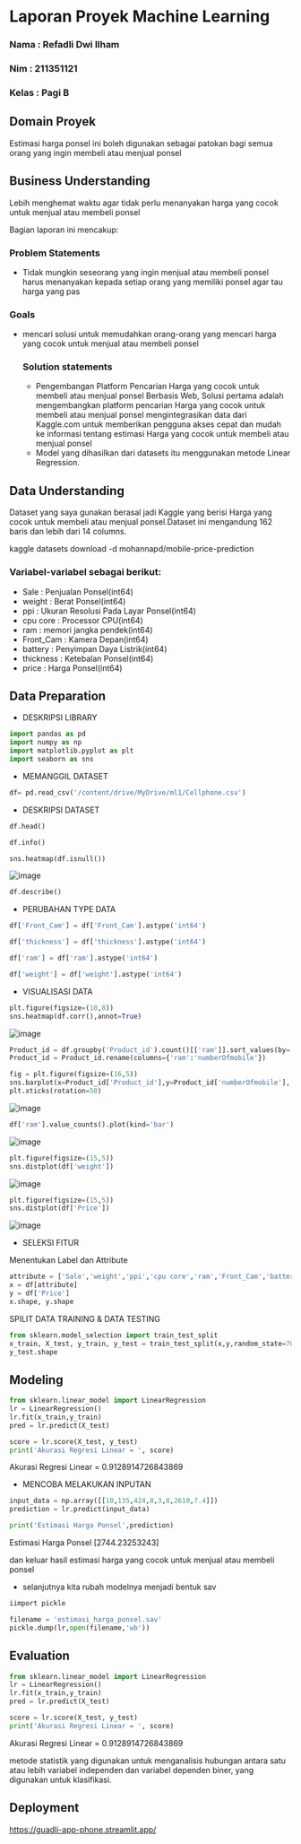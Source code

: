 # Laporan Proyek Machine Learning
### Nama : Refadli Dwi Ilham
### Nim : 211351121
### Kelas : Pagi B

## Domain Proyek

Estimasi harga ponsel ini boleh digunakan sebagai patokan bagi semua orang yang ingin membeli atau menjual ponsel
## Business Understanding

Lebih menghemat waktu agar tidak perlu menanyakan harga yang cocok untuk menjual atau membeli ponsel

Bagian laporan ini mencakup:

### Problem Statements

- Tidak mungkin seseorang yang ingin menjual atau membeli ponsel harus menanyakan kepada setiap orang yang memiliki ponsel agar tau harga yang pas

### Goals

- mencari solusi untuk memudahkan orang-orang yang mencari harga yang cocok untuk menjual atau membeli ponsel


    ### Solution statements
    - Pengembangan Platform Pencarian Harga yang cocok untuk membeli atau menjual ponsel Berbasis Web, Solusi pertama adalah mengembangkan platform pencarian Harga yang cocok untuk membeli atau menjual ponsel mengintegrasikan data dari Kaggle.com untuk memberikan pengguna akses cepat dan mudah ke informasi tentang estimasi Harga yang cocok untuk membeli atau menjual ponsel
    - Model yang dihasilkan dari datasets itu menggunakan metode Linear Regression.

## Data Understanding
Dataset yang saya gunakan berasal jadi Kaggle yang berisi Harga yang cocok untuk membeli atau menjual ponsel.Dataset ini mengandung 162 baris dan lebih dari 14 columns.

kaggle datasets download -d mohannapd/mobile-price-prediction 

### Variabel-variabel sebagai berikut:
- Sale  : Penjualan Ponsel(int64)
- weight    : Berat Ponsel(int64)
- ppi       : Ukuran Resolusi Pada Layar Ponsel(int64)
- cpu core  : Processor CPU(int64)
- ram       : memori jangka pendek(int64)
- Front_Cam : Kamera Depan(int64)
- battery   : Penyimpan Daya Listrik(int64)
- thickness : Ketebalan Ponsel(int64)
- price     : Harga Ponsel(int64)

## Data Preparation

- DESKRIPSI LIBRARY
```python
import pandas as pd
import numpy as np
import matplotlib.pyplot as plt
import seaborn as sns
```
- MEMANGGIL DATASET
```python
df= pd.read_csv('/content/drive/MyDrive/ml1/Cellphone.csv')
```
- DESKRIPSI DATASET
```python
df.head()
```
```python
df.info()
```
```python
sns.heatmap(df.isnull())
```
![image](ponsel)
```python
df.describe()
```
- PERUBAHAN TYPE DATA
```python
df['Front_Cam'] = df['Front_Cam'].astype('int64')

df['thickness'] = df['thickness'].astype('int64')

df['ram'] = df['ram'].astype('int64')

df['weight'] = df['weight'].astype('int64')
```
- VISUALISASI DATA
```python
plt.figure(figsize=(10,8))
sns.heatmap(df.corr(),annot=True)
```
![image](ponse2)
```python
Product_id = df.groupby('Product_id').count()[['ram']].sort_values(by='ram',ascending=True).reset_index()
Product_id = Product_id.rename(columns={'ram':'numberOfmobile'})
```
```python
fig = plt.figure(figsize=(16,5))
sns.barplot(x=Product_id['Product_id'],y=Product_id['numberOfmobile'], color="green")
plt.xticks(rotation=50)
```
![image](ponse3)
```python
df['ram'].value_counts().plot(kind='bar')
```
![image](ponse4)
```python
plt.figure(figsize=(15,5))
sns.distplot(df['weight'])
```
![image](ponse5)
```python
plt.figure(figsize=(15,5))
sns.distplot(df['Price'])
```
![image](ponse6)
- SELEKSI FITUR

Menentukan Label dan Attribute
```python
attribute = ['Sale','weight','ppi','cpu core','ram','Front_Cam','battery','thickness']
x = df[attribute]
y = df['Price']
x.shape, y.shape
```
SPILIT DATA TRAINING & DATA TESTING
```python
from sklearn.model_selection import train_test_split
x_train, X_test, y_train, y_test = train_test_split(x,y,random_state=70)
y_test.shape
```
## Modeling

```python
from sklearn.linear_model import LinearRegression
lr = LinearRegression()
lr.fit(x_train,y_train)
pred = lr.predict(X_test)
```
```python
score = lr.score(X_test, y_test)
print('Akurasi Regresi Linear = ', score)
```
Akurasi Regresi Linear =  0.9128914726843869

- MENCOBA MELAKUKAN INPUTAN
```python
input_data = np.array([[10,135,424,8,3,8,2610,7.4]])
prediction = lr.predict(input_data)

print('Estimasi Harga Ponsel',prediction)
```
Estimasi Harga Ponsel [2744.23253243]

dan keluar hasil estimasi harga yang cocok untuk menjual atau membeli ponsel

- selanjutnya kita rubah modelnya menjadi bentuk sav
```python
iimport pickle

filename = 'estimasi_harga_ponsel.sav'
pickle.dump(lr,open(filename,'wb'))
```
## Evaluation
```python
from sklearn.linear_model import LinearRegression
lr = LinearRegression()
lr.fit(x_train,y_train)
pred = lr.predict(X_test)
```
```python
score = lr.score(X_test, y_test)
print('Akurasi Regresi Linear = ', score)
```
Akurasi Regresi Linear =  0.9128914726843869

metode statistik yang digunakan untuk menganalisis hubungan antara satu atau lebih variabel independen dan variabel dependen biner, yang digunakan untuk klasifikasi.
## Deployment
https://guadli-app-phone.streamlit.app/

